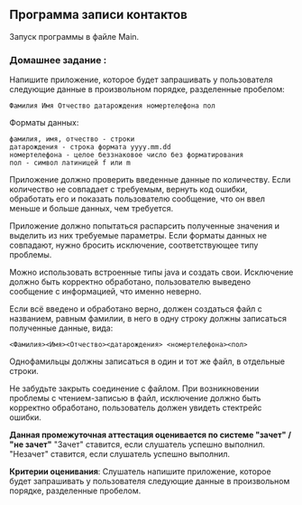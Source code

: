 ## Программа записи контактов

Запуск программы в файле Main.

### Домашнее задание :

Напишите приложение, которое будет запрашивать у пользователя следующие данные в произвольном порядке, разделенные пробелом:
```
Фамилия Имя Отчество датарождения номертелефона пол
```
Форматы данных:
```
фамилия, имя, отчество - строки 
датарождения - строка формата yyyy.mm.dd
номертелефона - целое беззнаковое число без форматирования 
пол - символ латиницей f или m
```
Приложение должно проверить введенные данные по количеству.
Если количество не совпадает с требуемым, вернуть код ошибки, обработать его и показать пользователю сообщение,
что он ввел меньше и больше данных, чем требуется.

Приложение должно попытаться распарсить полученные значения и выделить из них требуемые параметры.
Если форматы данных не совпадают, нужно бросить исключение, соответствующее типу проблемы.

Можно использовать встроенные типы java и создать свои.
Исключение должно быть корректно обработано, пользователю выведено сообщение с информацией, что именно неверно.

Если всё введено и обработано верно, должен создаться файл с названием, равным фамилии,
в него в одну строку должны записаться полученные данные, вида:
```
<Фамилия><Имя><Отчество><датарождения> <номертелефона><пол>
```

Однофамильцы должны записаться в один и тот же файл, в отдельные строки.

Не забудьте закрыть соединение с файлом.
При возникновении проблемы с чтением-записью в файл, исключение должно быть корректно обработано,
пользователь должен увидеть стектрейс ошибки.

**Данная промежуточная аттестация оценивается по системе "зачет" / "не зачет"**
"Зачет" ставится, если слушатель успешно выполнил.
"Незачет" ставится, если слушатель успешно выполнил.

**Критерии оценивания**:
Слушатель напишите приложение,
которое будет запрашивать у пользователя следующие данные в произвольном порядке,
разделенные пробелом.
